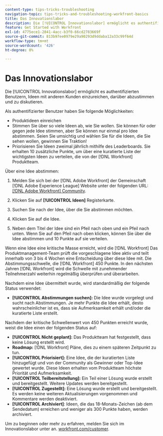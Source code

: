 ```yaml
---
content-type: tips-tricks-troubleshooting
navigation-topic: tips-tricks-and-troubleshooting-workfront-basics
title: Das Innovationslabor
description: Die [!UICONTROL Innovationslabor] ermöglicht es authentifizierten Benutzern, Ideen mit anderen Kunden einzureichen, darüber abzustimmen und zu diskutieren.
feature: Get Started with Workfront
exl-id: 4775ece1-2841-4acc-b3f0-66cd2783669f
source-git-commit: 813b97ee0979e29a90293d9ddaba12a33c99f64d
workflow-type: tm+mt
source-wordcount: '426'
ht-degree: 0%

---
```


# Das Innovationslabor

Die [!UICONTROL Innovationslabor] ermöglicht es authentifizierten Benutzern, Ideen mit anderen Kunden einzureichen, darüber abzustimmen und zu diskutieren.

Als authentifizierter Benutzer haben Sie folgende Möglichkeiten:

* Produktideen einreichen
* Stimmen Sie über so viele Ideen ab, wie Sie wollen. Sie können für oder gegen jede Idee stimmen, aber Sie können nur einmal pro Idee abstimmen. Seien Sie umsichtig und wählen Sie für die Ideen, die Sie sehen wollen, gewinnen Sie Traktion!
* Priorisieren Sie Ideen zweimal jährlich mithilfe des Leaderboards. Sie erhalten 10 zusätzliche Punkte, um über eine kuratierte Liste der wichtigsten Ideen zu verteilen, die von der [!DNL Workfront] Produktteam.

Über eine Idee abstimmen:

1. Melden Sie sich bei der [!DNL Adobe Workfront] der Gemeinschaft [!DNL Adobe Experience League] Website unter der folgenden URL:  [[!DNL Adobe Workfront] Community](https://experienceleaguecommunities.adobe.com/t5/workfront/ct-p/workfront).

1. Klicken Sie auf **[!UICONTROL Ideen]** Registerkarte.

1. Suchen Sie nach der Idee, über die Sie abstimmen möchten.
1. Klicken Sie auf die Idee.
1. Neben dem Titel der Idee sind ein Pfeil nach oben und ein Pfeil nach unten. Wenn Sie auf den Pfeil nach oben klicken, können Sie über die Idee abstimmen und 10 Punkte auf sie verteilen.

Wenn eine Idee eine kritische Masse erreicht, wird die [!DNL Workfront] Das Produktmanagement-Team prüft die vorgeschlagene Idee aktiv und teilt innerhalb von 3 bis 4 Wochen eine Entscheidung über diese Idee mit. Die Abstimmungsschwelle, die [!DNL Workfront] 450 Punkte. In den nächsten Jahren [!DNL Workfront] wird die Schwelle mit zunehmender Teilnehmerzahl weiterhin regelmäßig überprüfen und überarbeiten.

Nachdem eine Idee übermittelt wurde, wird standardmäßig der folgende Status verwendet:

* **[!UICONTROL Abstimmungen suchen]:** Die Idee wurde vorgelegt und sucht nach Abstimmungen. Je mehr Punkte die Idee erhält, desto wahrscheinlicher ist es, dass sie Aufmerksamkeit erhält und/oder die kuratierte Liste erstellt.

Nachdem der kritische Schwellenwert von 450 Punkten erreicht wurde, weist die Idee einen der folgenden Status auf:

* **[!UICONTROL Nicht geplant]:** Das Produktteam hat festgestellt, dass keine Lösung erstellt wird.
* **Roadmap:** [!DNL Workfront] Pläne, dies zu einem späteren Zeitpunkt zu tun.
* **[!UICONTROL Priorisiert]:** Eine Idee, die der kuratierten Liste hinzugefügt und von der Community als Gewinner oder Top-Idee gewertet wurde. Diese Ideen erhalten vom Produktteam höchste Priorität und Aufmerksamkeit.
* **[!UICONTROL Teilbereitstellung]:** Ein Teil einer Lösung wurde erstellt und bereitgestellt. Weitere Updates werden bereitgestellt.
* **[!UICONTROL Zugestellt]:** Eine Lösung wurde erstellt und bereitgestellt. Es werden keine weiteren Aktualisierungen vorgenommen und Kommentare werden deaktiviert.
* **[!UICONTROL Archiviert]**: Ideen, die das 18-Monats-Zeichen (ab dem Sendedatum) erreichen und weniger als 300 Punkte haben, werden archiviert.

Um zu beginnen oder mehr zu erfahren, melden Sie sich im Innovationslabor unter an.  [workfront.com/customer](https://www.workfront.com/customer).
